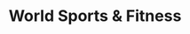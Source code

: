 ---
title: "World Sports & Fitness"
url: /banashankari-bangalore/world-sports-und-fitness/
shop: Sport
---